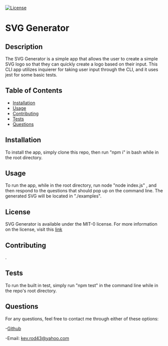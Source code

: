 [![License](https://img.shields.io/badge/License-MIT_0-blue.svg)](https://opensource.org/licenses/MIT-0)
  
  # SVG Generator

  ## Description
  
  The SVG Generator is a simple app that allows the user to create a simple SVG logo so that they can quickly create a logo based on their input.  This CLI app utilizes inquierer for taking user input through the CLI, and it  uses jest for some basic tests.
  
  ## Table of Contents 
  
  - [Installation](#installation)
  - [Usage](#usage)
  - [Contributing](#contributing)
  - [Tests](#tests)
  - [Questions](#questions)
  
  ## Installation
  
  To install the app, simply clone this repo, then run "npm i" in bash while in the root directory.
  
  ## Usage
  
  To run the app, while in the root directory, run node "node index.js" , and then respond to the questions that should pop up on the command line. The generated SVG will be located in "./examples".
  
  ## License

  SVG Generator is available under the MIT-0 license.
  For more information on the license, visit this [link](https://opensource.org/license/MIT-0/
  )
  
  ## Contributing
  
  .
  
  ## Tests
  
  To run the built in test, simply run "npm test" in the command line while in the repo's root directory.
  
  ## Questions
  
  For any questions, feel free to contact me through either of these options: 
  
  -[Github](https://github.com/kev-rod43)
  
  -Email: kev.rod43@yahoo.com

